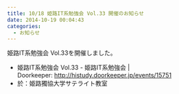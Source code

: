 ```yaml
---
title: 10/18 姫路IT系勉強会 Vol.33 開催のお知らせ
date: 2014-10-19 00:04:43
categories:
  - お知らせ
---
```


姫路IT系勉強会 Vol.33を開催しました。

-   姫路IT系勉強会 Vol.33 - 姫路IT系勉強会 | Doorkeeper: http://histudy.doorkeeper.jp/events/15751
-   於：姫路獨協大学サテライト教室
